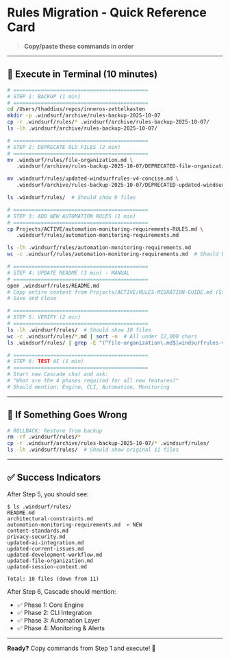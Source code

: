 # Rules Migration - Quick Reference Card

> **Copy/paste these commands in order**

---

## 🚀 Execute in Terminal (10 minutes)

```bash
# ============================================
# STEP 1: BACKUP (1 min)
# ============================================
cd /Users/thaddius/repos/inneros-zettelkasten
mkdir -p .windsurf/archive/rules-backup-2025-10-07
cp -r .windsurf/rules/* .windsurf/archive/rules-backup-2025-10-07/
ls -lh .windsurf/archive/rules-backup-2025-10-07/

# ============================================
# STEP 2: DEPRECATE OLD FILES (2 min)
# ============================================
mv .windsurf/rules/file-organization.md \
   .windsurf/archive/rules-backup-2025-10-07/DEPRECATED-file-organization.md

mv .windsurf/rules/updated-windsurfrules-v4-concise.md \
   .windsurf/archive/rules-backup-2025-10-07/DEPRECATED-updated-windsurfrules-v4-concise.md

ls .windsurf/rules/  # Should show 9 files

# ============================================
# STEP 3: ADD NEW AUTOMATION RULES (1 min)
# ============================================
cp Projects/ACTIVE/automation-monitoring-requirements-RULES.md \
   .windsurf/rules/automation-monitoring-requirements.md

ls -lh .windsurf/rules/automation-monitoring-requirements.md
wc -c .windsurf/rules/automation-monitoring-requirements.md  # Should be ~5500

# ============================================
# STEP 4: UPDATE README (3 min) - MANUAL
# ============================================
open .windsurf/rules/README.md
# Copy entire content from Projects/ACTIVE/RULES-MIGRATION-GUIDE.md (Step 4 section)
# Save and close

# ============================================
# STEP 5: VERIFY (2 min)
# ============================================
ls -lh .windsurf/rules/  # Should show 10 files
wc -c .windsurf/rules/*.md | sort -n  # All under 12,000 chars
ls .windsurf/rules/ | grep -E "(^file-organization\.md$|windsurfrules-v4)"  # Should be empty

# ============================================
# STEP 6: TEST AI (1 min)
# ============================================
# Start new Cascade chat and ask:
# "What are the 4 phases required for all new features?"
# Should mention: Engine, CLI, Automation, Monitoring
```

---

## 🚨 If Something Goes Wrong

```bash
# ROLLBACK: Restore from backup
rm -rf .windsurf/rules/*
cp -r .windsurf/archive/rules-backup-2025-10-07/* .windsurf/rules/
ls -lh .windsurf/rules/  # Should show original 11 files
```

---

## ✅ Success Indicators

After Step 5, you should see:

```
$ ls .windsurf/rules/
README.md
architectural-constraints.md
automation-monitoring-requirements.md  ← NEW
content-standards.md
privacy-security.md
updated-ai-integration.md
updated-current-issues.md
updated-development-workflow.md
updated-file-organization.md
updated-session-context.md

Total: 10 files (down from 11)
```

After Step 6, Cascade should mention:
- ✅ Phase 1: Core Engine
- ✅ Phase 2: CLI Integration  
- ✅ Phase 3: Automation Layer
- ✅ Phase 4: Monitoring & Alerts

---

**Ready?** Copy commands from Step 1 and execute! 🎯
